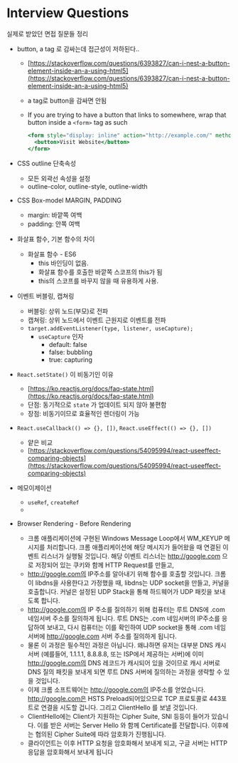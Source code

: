 # Interview Questions

실제로 받았던 면접 질문들 정리

- button, a tag 로 감싸는데 접근성이 저하된다..
    - [https://stackoverflow.com/questions/6393827/can-i-nest-a-button-element-inside-an-a-using-html5](https://stackoverflow.com/questions/6393827/can-i-nest-a-button-element-inside-an-a-using-html5)
    - a tag로 button을 감싸면 안됨
    - If you are trying to have a button that links to somewhere, wrap that button inside a `<form>` tag as such
        
        ```jsx
        <form style="display: inline" action="http://example.com/" method="get">
          <button>Visit Website</button>
        </form>
        ```
        
- CSS outline 단축속성
    - 모든 외곽선 속성을 설정
    - outline-color, outline-style, outline-width
- CSS Box-model MARGIN, PADDING
    - margin: 바깥쪽 여백
    - padding: 안쪽 여백
- 화살표 함수, 기본 함수의 차이
    - 화살표 함수 - ES6
        - this 바인딩이 없음.
        - 화살표 함수를 호출한 바깥쪽 스코프의 this가 됨
        - this의 스코프를 바꾸지 않을 때 유용하게 사용.
- 이벤트 버블링, 캡쳐링
    - 버블링: 상위 노드(부모)로 전파
    - 캡쳐링: 상위 노드에서 이벤트 근원지로 이벤트를 전파
    - `target.addEventListener(type, listener, useCapture);`
        - `useCapture` 인자
            - default: false
            - false: bubbling
            - true: capturing
- `React.setState()` 이 비동기인 이유
    - [https://ko.reactjs.org/docs/faq-state.html](https://ko.reactjs.org/docs/faq-state.html)
    - 단점: 동기적으로 `state` 가  업데이트 되지 않아 불편함
    - 장점: 비동기이므로 효율적인 렌더링이 가능
- `React.useCallback(() => {}, [])`, `React.useEffect(() => {}, [])`
    - 얕은 비교
    - [https://stackoverflow.com/questions/54095994/react-useeffect-comparing-objects](https://stackoverflow.com/questions/54095994/react-useeffect-comparing-objects)
- 메모이제이션
    - `useRef`, `createRef`
    - 
    
- Browser Rendering - Before Rendering
    - 크롬 애플리케이션에 구현된 Windows Message Loop에서 WM_KEYUP 메시지를 처리합니다. 크롬 애플리케이션에 해당 메시지가 들어왔을 때 연결된 이벤트 리스너가 실행될 것입니다. 해당 이벤트 리스너는 http://google.com 으로 저장되어 있는 쿠키와 함께 HTTP Request를 만들고,
    - http://google.com의 IP주소를 알아내기 위해 함수를 호출할 것입니다. 크롬이 libdns을 사용한다고 가정했을 때, libdns는 UDP socket을 만들고, 커널을 호출합니다. 커널은 설정된 UDP Stack을 통해 하드웨어가 UDP 패킷을 보내도록 합니다.
    - http://google.com의 IP 주소를 질의하기 위해 컴퓨터는 루트 DNS에 .com 네임서버 주소를 질의하게 됩니다. 루트 DNS는 .com 네임서버의 IP주소를 응답하여 보내고, 다시 컴퓨터는 이를 확인하여 UDP socket을 통해 .com 네임서버에 http://google.com 서버 주소를 질의하게 됩니다.
    - 물론 이 과정은 필수적인 과정은 아닙니다. 왜냐하면 유저는 대부분 DNS 캐시 서버 (예를들어, 1.1.1.1, 8.8.8.8, 또는 ISP에서 제공하는 서버)에 이미 http://google.com의 DNS 레코드가 캐시되어 있을 것이므로 캐시 서버로 DNS 질의 패킷을 보내게 되면 루트 DNS 서버에 질의하는 과정을 생략할 수 있을 것입니다.
    - 이제 크롬 소프트웨어는 http://google.com의 IP주소를 얻었습니다. http://google.com은 HSTS Preload되어있으므로 TCP 프로토콜로 443포트로 연결을 시도할 겁니다. 그리고 ClientHello 를 보낼 것입니다.
    - ClientHello에는 Client가 지원하는 Cipher Suite, SNI 등등이 들어가 있습니다. 이를 받은 서버는 Server Hello 와 함께 Certificate를 전달합니다. 이후에는 협의된 Cipher Suite에 따라 암호화가 진행됩니다.
    - 클라이언트는 이후 HTTP 요청을 암호화해서 보내게 되고, 구글 서버는 HTTP 응답을 암호화해서 보내게 됩니다
